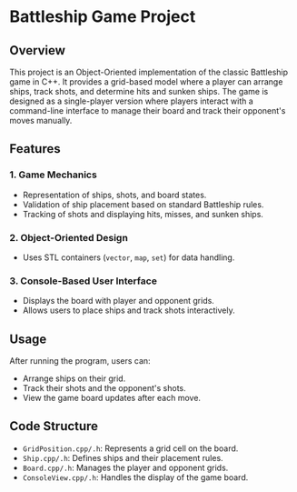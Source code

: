 # Battleship Game Project

## Overview
This project is an Object-Oriented implementation of the classic Battleship game in C++. It provides a grid-based model where a player can arrange ships, track shots, and determine hits and sunken ships. The game is designed as a single-player version where players interact with a command-line interface to manage their board and track their opponent's moves manually.

## Features
### 1. Game Mechanics
- Representation of ships, shots, and board states.
- Validation of ship placement based on standard Battleship rules.
- Tracking of shots and displaying hits, misses, and sunken ships.

### 2. Object-Oriented Design
- Uses STL containers (`vector`, `map`, `set`) for data handling.

### 3. Console-Based User Interface
- Displays the board with player and opponent grids.
- Allows users to place ships and track shots interactively.

## Usage
After running the program, users can:
- Arrange ships on their grid.
- Track their shots and the opponent's shots.
- View the game board updates after each move.

## Code Structure
- `GridPosition.cpp/.h`: Represents a grid cell on the board.
- `Ship.cpp/.h`: Defines ships and their placement rules.
- `Board.cpp/.h`: Manages the player and opponent grids.
- `ConsoleView.cpp/.h`: Handles the display of the game board.


